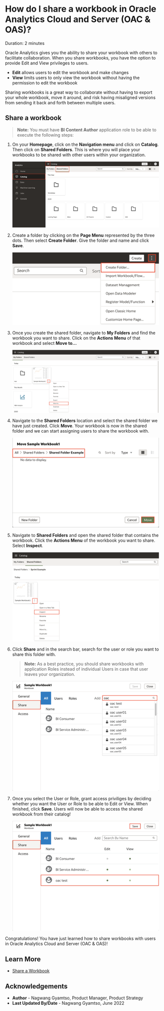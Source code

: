 # How do I share a workbook in Oracle Analytics Cloud and Server (OAC & OAS)?

Duration: 2 minutes

Oracle Analytics gives you the ability to share your workbook with others to facilitate collaboration. When you share workbooks, you have the option to provide Edit and View privileges to users.
* **Edit** allows users to edit the workbook and make changes
* **View** limits users to only view the workbook without having the permission to edit the workbook

Sharing workbooks is a great way to collaborate without having to export your whole workbook, move it around, and risk having misaligned versions from sending it back and forth between multiple users.

[](youtube:RxDbqN4NTjU)

## Share a workbook
>**Note:** You must have **BI Content Author** application role to be able to execute the following steps:

1. On your **Homepage**, click on the **Navigation menu** and click on **Catalog**. Then click on **Shared Folders**. This is where you will place your workbooks to be shared with other users within your organization.

    ![Shared folders](images/shared-folders.png)

2. Create a folder by clicking on the **Page Menu** represented by the three dots. Then select **Create Folder**. Give the folder and name and click **Save**.

    ![Create shared folder](images/create-folder.png)

3. Once you create the shared folder, navigate to **My Folders** and find the workbook you want to share. Click on the **Actions Menu** of that workbook and select **Move to...**

    ![Move to](images/move-to.png)

4. Navigate to the **Shared Folders** location and select the shared folder we have just created. Click **Move**. Your workbook is now in the shared folder and we can start assigning users to share the workbook with.

    ![Move workbook](images/move-workbook.png)

5. Navigate to **Shared Folders** and open the shared folder that contains the workbook. Click the **Actions Menu** of the workbook you want to share. Select **Inspect**.

    ![Inspect workbook](images/inspect.png)

6. Click **Share** and in the search bar, search for the user or role you want to share this folder with.

    >**Note:** As a best practice, you should share workbooks with application Roles instead of individual Users in case that user leaves your organization.

    ![Access](images/access.png)

7. Once you select the User or Role, grant access priviliges by deciding whether you want the User or Role to be able to Edit or View. When finished, click **Save**. Users will now be able to access the shared workbook from their catalog!

    ![Grant access](images/grant-access.png)

Congratulations! You have just learned how to share workbooks with users in Oracle Analytics Cloud and Server (OAC & OAS)!


## Learn More

* [Share a Workbook](https://docs.oracle.com/en/cloud/paas/analytics-cloud/acubi/share-workbook.html)

## Acknowledgements
* **Author** - Nagwang Gyamtso, Product Manager, Product Strategy
* **Last Updated By/Date** - Nagwang Gyamtso,  June 2022
